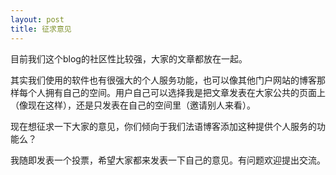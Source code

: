 ```yaml
---
layout: post
title: 征求意见
---
```


目前我们这个blog的社区性比较强，大家的文章都放在一起。

其实我们使用的软件也有很强大的个人服务功能，也可以像其他门户网站的博客那样每个人拥有自己的空间。用户自己可以选择我是把文章发表在大家公共的页面上（像现在这样），还是只发表在自己的空间里（邀请别人来看）。

现在想征求一下大家的意见，你们倾向于我们法语博客添加这种提供个人服务的功能么？

我随即发表一个投票，希望大家都来发表一下自己的意见。有问题欢迎提出交流。
